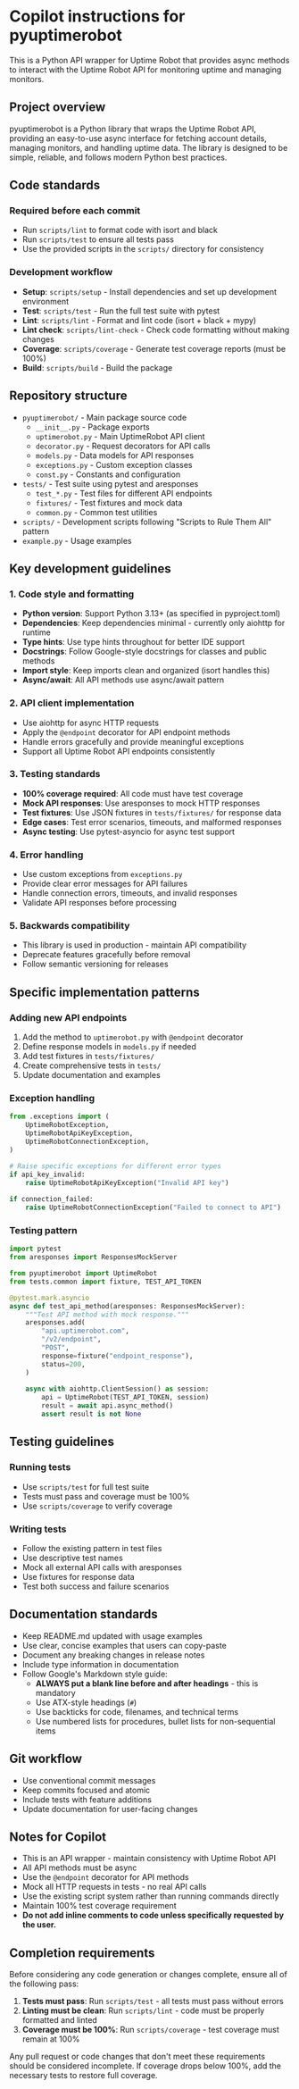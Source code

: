 # Copilot instructions for pyuptimerobot

This is a Python API wrapper for Uptime Robot that provides async methods to interact with the Uptime Robot API for monitoring uptime and managing monitors.

## Project overview

pyuptimerobot is a Python library that wraps the Uptime Robot API, providing an easy-to-use async interface for fetching account details, managing monitors, and handling uptime data. The library is designed to be simple, reliable, and follows modern Python best practices.

## Code standards

### Required before each commit

- Run `scripts/lint` to format code with isort and black
- Run `scripts/test` to ensure all tests pass
- Use the provided scripts in the `scripts/` directory for consistency

### Development workflow

- **Setup**: `scripts/setup` - Install dependencies and set up development environment
- **Test**: `scripts/test` - Run the full test suite with pytest
- **Lint**: `scripts/lint` - Format and lint code (isort + black + mypy)
- **Lint check**: `scripts/lint-check` - Check code formatting without making changes
- **Coverage**: `scripts/coverage` - Generate test coverage reports (must be 100%)
- **Build**: `scripts/build` - Build the package

## Repository structure

- `pyuptimerobot/` - Main package source code
  - `__init__.py` - Package exports
  - `uptimerobot.py` - Main UptimeRobot API client
  - `decorator.py` - Request decorators for API calls
  - `models.py` - Data models for API responses
  - `exceptions.py` - Custom exception classes
  - `const.py` - Constants and configuration
- `tests/` - Test suite using pytest and aresponses
  - `test_*.py` - Test files for different API endpoints
  - `fixtures/` - Test fixtures and mock data
  - `common.py` - Common test utilities
- `scripts/` - Development scripts following "Scripts to Rule Them All" pattern
- `example.py` - Usage examples

## Key development guidelines

### 1. Code style and formatting

- **Python version**: Support Python 3.13+ (as specified in pyproject.toml)
- **Dependencies**: Keep dependencies minimal - currently only aiohttp for runtime
- **Type hints**: Use type hints throughout for better IDE support
- **Docstrings**: Follow Google-style docstrings for classes and public methods
- **Import style**: Keep imports clean and organized (isort handles this)
- **Async/await**: All API methods use async/await pattern

### 2. API client implementation

- Use aiohttp for async HTTP requests
- Apply the `@endpoint` decorator for API endpoint methods
- Handle errors gracefully and provide meaningful exceptions
- Support all Uptime Robot API endpoints consistently

### 3. Testing standards

- **100% coverage required**: All code must have test coverage
- **Mock API responses**: Use aresponses to mock HTTP responses
- **Test fixtures**: Use JSON fixtures in `tests/fixtures/` for response data
- **Edge cases**: Test error scenarios, timeouts, and malformed responses
- **Async testing**: Use pytest-asyncio for async test support

### 4. Error handling

- Use custom exceptions from `exceptions.py`
- Provide clear error messages for API failures
- Handle connection errors, timeouts, and invalid responses
- Validate API responses before processing

### 5. Backwards compatibility

- This library is used in production - maintain API compatibility
- Deprecate features gracefully before removal
- Follow semantic versioning for releases

## Specific implementation patterns

### Adding new API endpoints

1. Add the method to `uptimerobot.py` with `@endpoint` decorator
2. Define response models in `models.py` if needed
3. Add test fixtures in `tests/fixtures/`
4. Create comprehensive tests in `tests/`
5. Update documentation and examples

### Exception handling

```python
from .exceptions import (
    UptimeRobotException,
    UptimeRobotApiKeyException,
    UptimeRobotConnectionException,
)

# Raise specific exceptions for different error types
if api_key_invalid:
    raise UptimeRobotApiKeyException("Invalid API key")
    
if connection_failed:
    raise UptimeRobotConnectionException("Failed to connect to API")
```

### Testing pattern

```python
import pytest
from aresponses import ResponsesMockServer

from pyuptimerobot import UptimeRobot
from tests.common import fixture, TEST_API_TOKEN

@pytest.mark.asyncio
async def test_api_method(aresponses: ResponsesMockServer):
    """Test API method with mock response."""
    aresponses.add(
        "api.uptimerobot.com",
        "/v2/endpoint",
        "POST",
        response=fixture("endpoint_response"),
        status=200,
    )
    
    async with aiohttp.ClientSession() as session:
        api = UptimeRobot(TEST_API_TOKEN, session)
        result = await api.async_method()
        assert result is not None
```

## Testing guidelines

### Running tests

- Use `scripts/test` for full test suite
- Tests must pass and coverage must be 100%
- Use `scripts/coverage` to verify coverage

### Writing tests

- Follow the existing pattern in test files
- Use descriptive test names
- Mock all external API calls with aresponses
- Use fixtures for response data
- Test both success and failure scenarios

## Documentation standards

- Keep README.md updated with usage examples
- Use clear, concise examples that users can copy-paste
- Document any breaking changes in release notes
- Include type information in documentation
- Follow Google's Markdown style guide:
  - **ALWAYS put a blank line before and after headings** - this is mandatory
  - Use ATX-style headings (`#`)
  - Use backticks for code, filenames, and technical terms
  - Use numbered lists for procedures, bullet lists for non-sequential items

## Git workflow

- Use conventional commit messages
- Keep commits focused and atomic
- Include tests with feature additions
- Update documentation for user-facing changes

## Notes for Copilot

- This is an API wrapper - maintain consistency with Uptime Robot API
- All API methods must be async
- Use the `@endpoint` decorator for API methods
- Mock all HTTP requests in tests - no real API calls
- Use the existing script system rather than running commands directly
- Maintain 100% test coverage requirement
- **Do not add inline comments to code unless specifically requested by the user.**

## Completion requirements

Before considering any code generation or changes complete, ensure all of the following pass:

1. **Tests must pass**: Run `scripts/test` - all tests must pass without errors
2. **Linting must be clean**: Run `scripts/lint` - code must be properly formatted and linted
3. **Coverage must be 100%**: Run `scripts/coverage` - test coverage must remain at 100%

Any pull request or code changes that don't meet these requirements should be considered incomplete. If coverage drops below 100%, add the necessary tests to restore full coverage.
